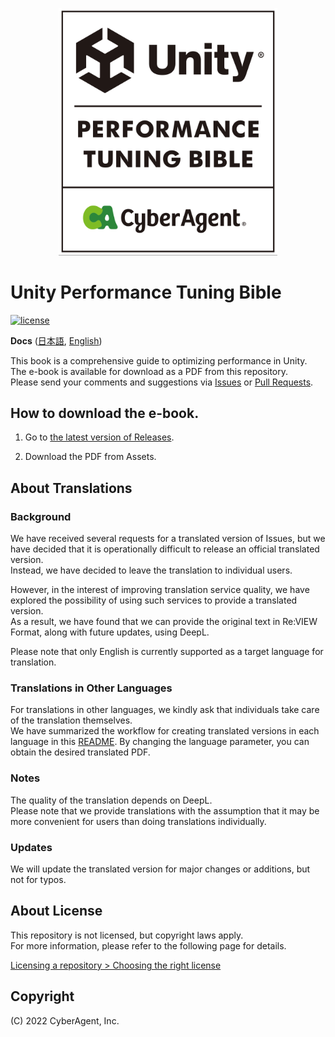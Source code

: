 <p align="center">
  <img width=350 src="Documentation/bible_logo.png" alt="UnityPerformanceTuningBible">
</p>

# Unity Performance Tuning Bible

[![license](https://img.shields.io/badge/PR-welcome-green.svg)](https://github.com/CyberAgentGameEntertainment/UnityPerformanceTuningBible/pulls)

**Docs** ([日本語](README.md), [English](README_EN.md))

This book is a comprehensive guide to optimizing performance in Unity.  
The e-book is available for download as a PDF from this repository.  
Please send your comments and suggestions via [Issues](https://github.com/CyberAgentGameEntertainment/UnityPerformanceTuningBible/issues) or [Pull Requests](https://github.com/CyberAgentGameEntertainment/UnityPerformanceTuningBible/pulls).  

## How to download the e-book.
1. Go to [the latest version of Releases](https://github.com/CyberAgentGameEntertainment/UnityPerformanceTuningBible/releases/latest).

2. Download the PDF from Assets.

## About Translations
### Background
We have received several requests for a translated version of Issues, but we have decided that it is operationally difficult to release an official translated version.  
Instead, we have decided to leave the translation to individual users.  

However, in the interest of improving translation service quality, we have explored the possibility of using such services to provide a translated version.  
As a result, we have found that we can provide the original text in Re:VIEW Format, along with future updates, using DeepL.  

Please note that only English is currently supported as a target language for translation.

### Translations in Other Languages
For translations in other languages, we kindly ask that individuals take care of the translation themselves.  
We have summarized the workflow for creating translated versions in each language in this [README](https://github.com/CyberAgentGameEntertainment/UnityPerformanceTuningBible/tree/main/translation).
By changing the language parameter, you can obtain the desired translated PDF.

### Notes
The quality of the translation depends on DeepL.  
Please note that we provide translations with the assumption that it may be more convenient for users than doing translations individually.

### Updates
We will update the translated version for major changes or additions, but not for typos.

## About License
This repository is not licensed, but copyright laws apply.  
For more information, please refer to the following page for details.

[Licensing a repository > Choosing the right license](https://docs.github.com/en/repositories/managing-your-repositorys-settings-and-features/customizing-your-repository/licensing-a-repository#choosing-the-right-license)

## Copyright
(C) 2022 CyberAgent, Inc.
